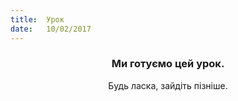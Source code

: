```yaml
---
title:  Урок
date:   10/02/2017
---
```


### <center>Ми готуємо цей урок.</center>
<center>Будь ласка, зайдіть пізніше.</center>